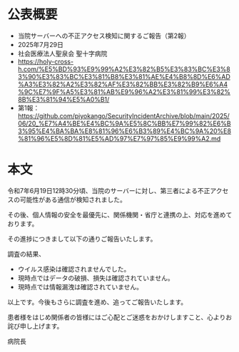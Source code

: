 # 公表概要
- 当院サーバーへの不正アクセス検知に関するご報告（第2報）
- 2025年7月29日
- 社会医療法人聖泉会 聖十字病院
- https://holy-cross-h.com/%E5%BD%93%E9%99%A2%E3%82%B5%E3%83%BC%E3%83%90%E3%83%BC%E3%81%B8%E3%81%AE%E4%B8%8D%E6%AD%A3%E3%82%A2%E3%82%AF%E3%82%BB%E3%82%B9%E6%A4%9C%E7%9F%A5%E3%81%AB%E9%96%A2%E3%81%99%E3%82%8B%E3%81%94%E5%A0%B1/
- 第1報：https://github.com/piyokango/SecurityIncidentArchive/blob/main/2025/06/20_%E7%A4%BE%E4%BC%9A%E5%8C%BB%E7%99%82%E6%B3%95%E4%BA%BA%E8%81%96%E6%B3%89%E4%BC%9A%20%E8%81%96%E5%8D%81%E5%AD%97%E7%97%85%E9%99%A2.md

# 本文
令和7年6月19日12時30分頃、当院のサーバーに対し、第三者による不正アクセスの可能性がある通信が検知されました。

その後、個人情報の安全を最優先に、関係機関・省庁と連携の上、対応を進めております。

その進捗につきまして以下の通りご報告いたします。

調査の結果、
- ウイルス感染は確認されませんでした。
- 現時点ではデータの破損、損失は確認されていません。
- 現時点では情報漏洩は確認されていません。

以上です。今後もさらに調査を進め、追ってご報告いたします。

患者様をはじめ関係者の皆様にはご心配とご迷惑をおかけしますこと、心よりお詫び申し上げます。

病院長

